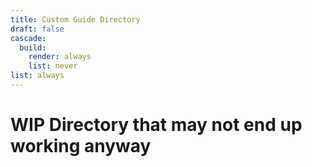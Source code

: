 ```yaml
---
title: Custom Guide Directory
draft: false
cascade:
  build:
    render: always
    list: never
list: always
---
```


# WIP Directory that may not end up working anyway